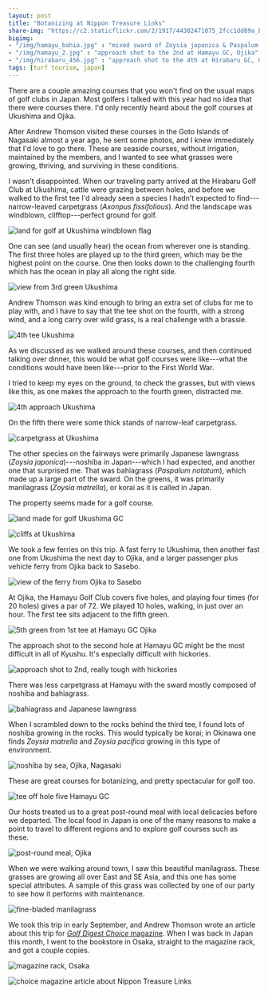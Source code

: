 ```yaml
---
layout: post
title: "Botanizing at Nippon Treasure Links"
share-img: "https://c2.staticflickr.com/2/1917/44302471075_2fcc1dd89a_b_d.jpg"
bigimg:
- "/img/hamayu_bahia.jpg" : "mixed sward of Zoysia japonica & Paspalum notatum, Ojikajima"
- "/img/hamayu_2.jpg" : "approach shot to the 2nd at Hamayu GC, Ojika"
- "/img/hirabaru_456.jpg" : "approach shot to the 4th at Hirabaru GC, Ukushima"
tags: [turf tourism, japan]
---
```


There are a couple amazing courses that you won't find on the usual maps of golf clubs in Japan. Most golfers I talked with this year had no idea that there were courses there. I'd only recently heard about the golf courses at Ukushima and Ojika.

After Andrew Thomson visited these courses in the Goto Islands of Nagasaki almost a year ago, he sent some photos, and I knew immediately that I'd love to go there. These are seaside courses, without irrigation, maintained by the members, and I wanted to see what grasses were growing, thriving, and surviving in these conditions.

I wasn't disappointed. When our traveling party arrived at the Hirabaru Golf Club at Ukushima, cattle were grazing between holes, and before we walked to the first tee I'd already seen a species I hadn't expected to find---narrow-leaved carpetgrass (*Axonpus fissifolious*). And the landscape was windblown, clifftop---perfect ground for golf.

![land for golf at Ukushima windblown flag](https://c2.staticflickr.com/2/1917/44302471075_2fcc1dd89a_b_d.jpg)

One can see (and usually hear) the ocean from wherever one is standing. The first three holes are played up to the third green, which may be the highest point on the course. One then looks down to the challenging fourth which has the ocean in play all along the right side.

![view from 3rd green Ukushima](https://c2.staticflickr.com/2/1935/44302465235_dc441f375c_b_d.jpg)

Andrew Thomson was kind enough to bring an extra set of clubs for me to play with, and I have to say that the tee shot on the fourth, with a strong wind, and a long carry over wild grass, is a real challenge with a brassie.

![4th tee Ukushima](https://c2.staticflickr.com/2/1927/44491947554_d7c6052053_b_d.jpg)

As we discussed as we walked around these courses, and then continued talking over dinner, this would be what golf courses were like---what the conditions would have been like---prior to the First World War.

I tried to keep my eyes on the ground, to check the grasses, but with views like this, as one makes the approach to the fourth green, distracted me.

![4th approach Ukushima](https://c2.staticflickr.com/2/1906/44302470665_53fa92e751_b_d.jpg)

On the fifth there were some thick stands of narrow-leaf carpetgrass. 

![carpetgrass at Ukushima](https://c2.staticflickr.com/2/1978/44491954814_b78a467424_b_d.jpg)

The other species on the fairways were primarily Japanese lawngrass (*Zoysia japonica*)---noshiba in Japan---which I had expected, and another one that surprised me. That was bahiagrass (*Paspalum notatum*), which made up a large part of the sward. On the greens, it was primarily manilagrass (*Zoysia matrella*), or korai as it is called in Japan.

The property seems made for a golf course.

![land made for golf Ukushima GC](https://c2.staticflickr.com/2/1975/44302469905_b935b5dd12_b_d.jpg)

![cliffs at Ukushima](https://c2.staticflickr.com/2/1930/44491950964_12eda98220_b_d.jpg)

We took a few ferries on this trip. A fast ferry to Ukushima, then another fast one from Ukushima the next day to Ojika, and a larger passenger plus vehicle ferry from Ojika back to Sasebo.

![view of the ferry from Ojika to Sasebo](https://c2.staticflickr.com/2/1907/44302469335_6bf047e20d_b_d.jpg)

At Ojika, the Hamayu Golf Club covers five holes, and playing four times (for 20 holes) gives a par of 72. We played 10 holes, walking, in just over an hour. The first tee sits adjacent to the fifth green.

![5th green from 1st tee at Hamayu GC Ojika](https://c2.staticflickr.com/2/1969/45213326951_5cf9a7f1c1_b_d.jpg)

The approach shot to the second hole at Hamayu GC might be the most difficult in all of Kyushu. It's especially difficult with hickories.

![approach shot to 2nd, really tough with hickories](https://c2.staticflickr.com/2/1909/45213328211_08cca8c178_b_d.jpg)

There was less carpetgrass at Hamayu with the sward mostly composed of noshiba and bahiagrass.

![bahiagrass and Japanese lawngrass](https://c2.staticflickr.com/2/1977/44302466225_2c1027a12a_b_d.jpg)

When I scrambled down to the rocks behind the third tee, I found lots of noshiba growing in the rocks. This would typically be korai; in Okinawa one finds *Zoysia matrella* and *Zoysia pacifica* growing in this type of environment.

![noshiba by sea, Ojika, Nagasaki](https://c2.staticflickr.com/2/1970/44491948594_ec2ea97d92_b_d.jpg)

These are great courses for botanizing, and pretty spectacular for golf too. 

![tee off hole five Hamayu GC](/img/micah_tee_5.jpg)

Our hosts treated us to a great post-round meal with local delicacies before we departed. The local food in Japan is one of the many reasons to make a point to travel to different regions and to explore golf courses such as these.

![post-round meal, Ojika](/img/meal.jpg)

When we were walking around town, I saw this beautiful manilagrass. These grasses are growing all over East and SE Asia, and this one has some special attributes. A sample of this grass was collected by one of our party to see how it performs with maintenance.

![fine-bladed manilagrass](https://c2.staticflickr.com/2/1954/30274854467_8f37035eaf_b_d.jpg)

We took this trip in early September, and Andrew Thomson wrote an article about this trip for [*Golf Digest Choice* magazine](http://gd.golfdigest.co.jp/choice/). When I was back in Japan this month, I went to the bookstore in Osaka, straight to the magazine rack, and got a couple copies.

![magazine rack, Osaka](/img/magazine_rack.jpg)

![choice magazine article about Nippon Treasure Links](/img/choice_201810.jpg)
